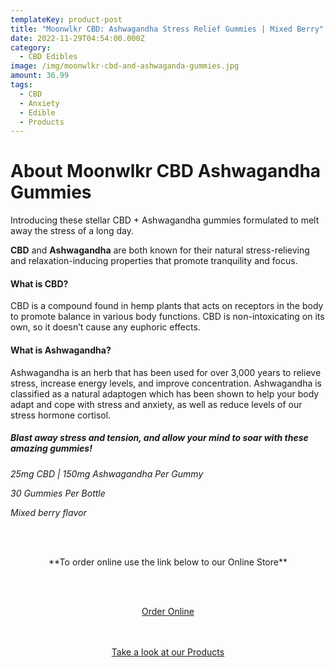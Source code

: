 ```yaml
---
templateKey: product-post
title: "Moonwlkr CBD: Ashwagandha Stress Relief Gummies | Mixed Berry"
date: 2022-11-29T04:54:00.000Z
category:
  - CBD Edibles
image: /img/moonwlkr-cbd-and-ashwaganda-gummies.jpg
amount: 36.99
tags:
  - CBD
  - Anxiety
  - Edible
  - Products
---
```

# **About Moonwlkr CBD Ashwagandha Gummies**

Introducing these stellar CBD + Ashwagandha gummies formulated to melt away the stress of a long day.

**CBD** and **Ashwagandha** are both known for their natural stress-relieving and relaxation-inducing properties that promote tranquility and focus.

#### **What is CBD?**

CBD is a compound found in hemp plants that acts on receptors in the body to promote balance in various body functions. CBD is non-intoxicating on its own, so it doesn’t cause any euphoric effects.

#### **What is Ashwagandha?**

Ashwagandha is an herb that has been used for over 3,000 years to relieve stress, increase energy levels, and improve concentration. Ashwagandha is classified as a natural adaptogen which has been shown to help your body adapt and cope with stress and anxiety, as well as reduce levels of our stress hormone cortisol.

##### *Blast away stress and tension, and allow your mind to soar with these amazing gummies!*

*25mg CBD | 150mg Ashwagandha Per Gummy*

*30 Gummies Per Bottle*

*Mixed berry flavor*

<br><br>

<Center>

\*\*To order online use the link below to our Online Store\*\*

<br><br>

<Center><a class="link-view-more-products" target="_blank" href="https://capitalcbd.shop/product/cbd-face-cream-american-shaman/">Order Online</a></

<br><br><br>

<Center><a class="link-view-more-products" target="_blank" href="https://capitalamericanshaman.com/products">Take a look at our Products</a></Center>

<br><br>